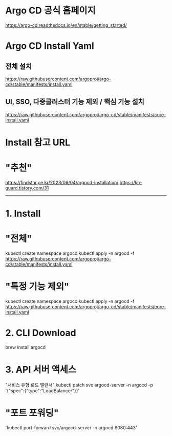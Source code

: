# Argo CD 공식 홈페이지
https://argo-cd.readthedocs.io/en/stable/getting_started/

# Argo CD Install Yaml
## 전체 설치
https://raw.githubusercontent.com/argoproj/argo-cd/stable/manifests/install.yaml

## UI, SSO, 다중클러스터 기능 제외 / 핵심 기능 설치
https://raw.githubusercontent.com/argoproj/argo-cd/stable/manifests/core-install.yaml

# Install 참고 URL
# "추천"
https://findstar.pe.kr/2023/06/04/argocd-installation/
https://kh-guard.tistory.com/31

--------------------------------------------
# 1. Install
# "전체"
kubectl create namespace argocd
kubectl apply -n argocd -f https://raw.githubusercontent.com/argoproj/argo-cd/stable/manifests/install.yaml

# "특정 기능 제외"
kubectl create namespace argocd
kubectl apply -n argocd -f https://raw.githubusercontent.com/argoproj/argo-cd/stable/manifests/core-install.yaml

# 2. CLI Download
brew install argocd

# 3. API 서버 액세스
"서비스 유형 로드 밸런서"
kubectl patch svc argocd-server -n argocd -p '{"spec":{"type":"LoadBalancer"}}'

# "포트 포워딩"
'kubectl port-forward svc/argocd-server -n argocd 8080:443'
